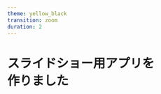 ```yaml
---
theme: yellow_black
transition: zoom
duration: 2
---
```


<h1 class="center">スライドショー用アプリを</br>作りました</h1>
